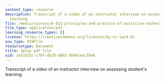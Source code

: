 ```yaml
---
content_type: resource
description: Transcript of a video of an instructor interview on assessing student's
  learning.
file: /media/courses/6-811-principles-and-practice-of-assistive-technology-fall-2014/1e53325cc787db29d0939594ce5cf046_ZjLZ_P8svSY.pdf
file_type: application/pdf
learning_resource_types: []
license: https://creativecommons.org/licenses/by-nc-sa/4.0/
ocw_type: OCWFile
resourcetype: Document
title: 3play pdf file
uid: 1e53325c-c787-db29-d093-9594ce5cf046
---
```

Transcript of a video of an instructor interview on assessing student's learning.